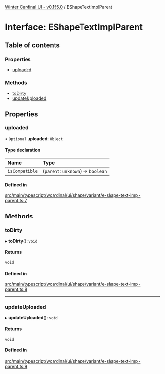 [Winter Cardinal UI - v0.155.0](../index.md) / EShapeTextImplParent

# Interface: EShapeTextImplParent

## Table of contents

### Properties

- [uploaded](EShapeTextImplParent.md#uploaded)

### Methods

- [toDirty](EShapeTextImplParent.md#todirty)
- [updateUploaded](EShapeTextImplParent.md#updateuploaded)

## Properties

### uploaded

• `Optional` **uploaded**: `Object`

#### Type declaration

| Name | Type |
| :------ | :------ |
| `isCompatible` | (`parent`: `unknown`) => `boolean` |

#### Defined in

[src/main/typescript/wcardinal/ui/shape/variant/e-shape-text-impl-parent.ts:7](https://github.com/winter-cardinal/winter-cardinal-ui/blob/v0.155.0/src/main/typescript/wcardinal/ui/shape/variant/e-shape-text-impl-parent.ts#L7)

## Methods

### toDirty

▸ **toDirty**(): `void`

#### Returns

`void`

#### Defined in

[src/main/typescript/wcardinal/ui/shape/variant/e-shape-text-impl-parent.ts:8](https://github.com/winter-cardinal/winter-cardinal-ui/blob/v0.155.0/src/main/typescript/wcardinal/ui/shape/variant/e-shape-text-impl-parent.ts#L8)

___

### updateUploaded

▸ **updateUploaded**(): `void`

#### Returns

`void`

#### Defined in

[src/main/typescript/wcardinal/ui/shape/variant/e-shape-text-impl-parent.ts:9](https://github.com/winter-cardinal/winter-cardinal-ui/blob/v0.155.0/src/main/typescript/wcardinal/ui/shape/variant/e-shape-text-impl-parent.ts#L9)
